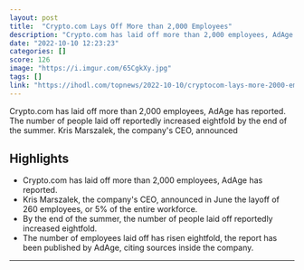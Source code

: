 ```yaml
---
layout: post
title:  "Crypto.com Lays Off More than 2,000 Employees"
description: "Crypto.com has laid off more than 2,000 employees, AdAge has reported. The number of people laid off reportedly increased eightfold by the end of the summer. Kris Marszalek, the company's CEO, announced"
date: "2022-10-10 12:23:23"
categories: []
score: 126
image: "https://i.imgur.com/65CgkXy.jpg"
tags: []
link: "https://ihodl.com/topnews/2022-10-10/cryptocom-lays-more-2000-employees/"
---
```


Crypto.com has laid off more than 2,000 employees, AdAge has reported. The number of people laid off reportedly increased eightfold by the end of the summer. Kris Marszalek, the company's CEO, announced

## Highlights

- Crypto.com has laid off more than 2,000 employees, AdAge has reported.
- Kris Marszalek, the company's CEO, announced in June the layoff of 260 employees, or 5% of the entire workforce.
- By the end of the summer, the number of people laid off reportedly increased eightfold.
- The number of employees laid off has risen eightfold, the report has been published by AdAge, citing sources inside the company.

---
